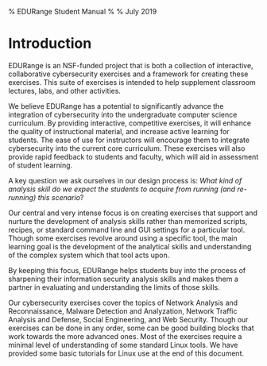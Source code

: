 % EDURange Student Manual
%
% July 2019

# Introduction

EDURange is an NSF-funded project that is both a collection of
interactive, collaborative cybersecurity exercises and a framework for
creating these exercises. This suite of exercises is intended to help
supplement classroom lectures, labs, and other activities.

We believe EDURange has a potential to significantly advance the
integration of cybersecurity into the undergraduate computer science
curriculum. By providing interactive, competitive exercises, it will
enhance the quality of instructional material, and increase active
learning for students. The ease of use for instructors will encourage
them to integrate cybersecurity into the current core curriculum. These
exercises will also provide rapid feedback to students and faculty,
which will aid in assessment of student learning.

A key question we ask ourselves in our design process is: *What kind of
analysis skill do we expect the students to acquire from running (and
re-running) this scenario*?

Our central and very intense focus is on creating exercises that support
and nurture the development of analysis skills rather than memorized
scripts, recipes, or standard command line and GUI settings for a
particular tool. Though some exercises revolve around using a specific
tool, the main learning goal is the development of the analytical skills
and understanding of the complex system which that tool acts upon.

By keeping this focus, EDURange helps students buy into the process of
sharpening their information security analysis skills and makes them a
partner in evaluating and understanding the limits of those skills.

Our cybersecurity exercises cover the topics of Network Analysis and
Reconnaissance, Malware Detection and Analyzation, Network Traffic
Analysis and Defense, Social Engineering, and Web Security. Though our
exercises can be done in any order, some can be good building blocks
that work towards the more advanced ones. Most of the exercises require
a minimal level of understanding of some standard Linux tools. We have
provided some basic tutorials for Linux use at the end of this document.
